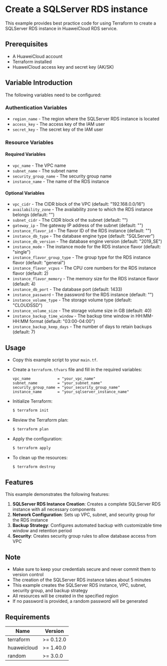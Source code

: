 # Create a SQLServer RDS instance

This example provides best practice code for using Terraform to create a SQLServer RDS instance in HuaweiCloud RDS service.

## Prerequisites

* A HuaweiCloud account
* Terraform installed
* HuaweiCloud access key and secret key (AK/SK)

## Variable Introduction

The following variables need to be configured:

### Authentication Variables

* `region_name` - The region where the SQLServer RDS instance is located
* `access_key` - The access key of the IAM user
* `secret_key` - The secret key of the IAM user

### Resource Variables

#### Required Variables

* `vpc_name` - The VPC name
* `subnet_name` - The subnet name
* `security_group_name` - The security group name
* `instance_name` - The name of the RDS instance

#### Optional Variables

* `vpc_cidr` - The CIDR block of the VPC (default: "192.168.0.0/16")
* `availability_zone` - The availability zone to which the RDS instance belongs (default: "")
* `subnet_cidr` - The CIDR block of the subnet (default: "")
* `gateway_ip` - The gateway IP address of the subnet (default: "")
* `instance_flavor_id` - The flavor ID of the RDS instance (default: "")
* `instance_db_type` - The database engine type (default: "SQLServer")
* `instance_db_version` - The database engine version (default: "2019_SE")
* `instance_mode` - The instance mode for the RDS instance flavor (default: "single")
* `instance_flavor_group_type` - The group type for the RDS instance flavor (default: "general")
* `instance_flavor_vcpus` - The CPU core numbers for the RDS instance flavor (default: 2)
* `instance_flavor_memory` - The memory size for the RDS instance flavor (default: 4)
* `instance_db_port` - The database port (default: 1433)
* `instance_password` - The password for the RDS instance (default: "")
* `instance_volume_type` - The storage volume type (default: "CLOUDSSD")
* `instance_volume_size` - The storage volume size in GB (default: 40)
* `instance_backup_time_window` - The backup time window in HH:MM-HH:MM format (default: "03:00-04:00")
* `instance_backup_keep_days` - The number of days to retain backups (default: 7)

## Usage

* Copy this example script to your `main.tf`.

* Create a `terraform.tfvars` file and fill in the required variables:

  ```hcl
  vpc_name            = "your_vpc_name"
  subnet_name         = "your_subnet_name"
  security_group_name = "your_security_group_name"
  instance_name       = "your_sqlserver_instance_name"
  ```

* Initialize Terraform:

  ```bash
  $ terraform init
  ```

* Review the Terraform plan:

  ```bash
  $ terraform plan
  ```

* Apply the configuration:

  ```bash
  $ terraform apply
  ```

* To clean up the resources:

  ```bash
  $ terraform destroy
  ```

## Features

This example demonstrates the following features:

1. **SQLServer RDS Instance Creation**: Creates a complete SQLServer RDS instance with all necessary components
2. **Network Configuration**: Sets up VPC, subnet, and security group for the RDS instance
3. **Backup Strategy**: Configures automated backup with customizable time window and retention period
4. **Security**: Creates security group rules to allow database access from VPC

## Note

* Make sure to keep your credentials secure and never commit them to version control
* The creation of the SQLServer RDS instance takes about 5 minutes
* This example creates the SQLServer RDS instance, VPC, subnet, security group, and backup strategy
* All resources will be created in the specified region
* If no password is provided, a random password will be generated

## Requirements

| Name | Version |
| ---- | ---- |
| terraform | >= 0.12.0 |
| huaweicloud | >= 1.40.0 |
| random | >= 3.0.0 |
